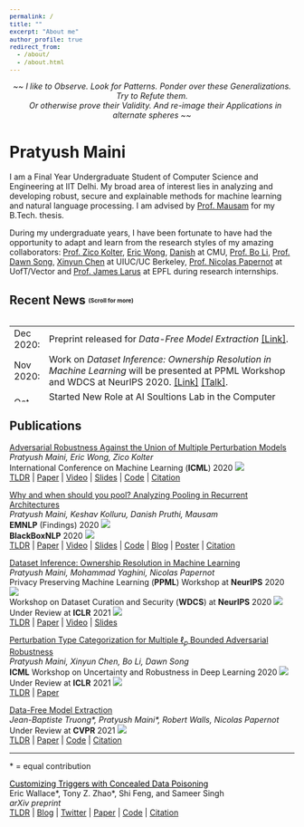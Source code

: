 ```yaml
---
permalink: /
title: ""
excerpt: "About me"
author_profile: true
redirect_from: 
  - /about/
  - /about.html
---
```

<p style="text-align: center;"><i> ~~ I like to Observe. Look for Patterns. Ponder over these Generalizations. Try to Refute them. <br> &nbsp;&nbsp; Or otherwise prove their Validity. And re-image their Applications in alternate spheres ~~  </i></p>

Pratyush Maini
======
I am a Final Year Undergraduate Student of Computer Science and Engineering at IIT Delhi. My broad area of interest lies in analyzing and developing robust, secure and explainable methods for machine learning and natural language processing. I am advised by [Prof. Mausam](http://www.cse.iitd.ernet.in/~mausam/) for my B.Tech. thesis. 

During my undergraduate years, I have been fortunate to have had the opportunity to adapt and learn from the research styles of my amazing collaborators: [Prof. Zico Kolter](https://www.zicokolter.com), [Eric Wong](https://www.cs.cmu.edu/~ericwong/), [Danish](https://www.cs.cmu.edu/~ddanish/) at CMU, [Prof. Bo Li](https://aisecure.github.io), [Prof. Dawn Song](https://people.eecs.berkeley.edu/~dawnsong/), [Xinyun Chen](https://jungyhuk.github.io/) at UIUC/UC Berkeley, [Prof. Nicolas Papernot](https://www.papernot.fr) at UofT/Vector and [Prof. James Larus](https://people.epfl.ch/james.larus) at EPFL during research internships.

Recent News  <sub><sup><sub><sup>(Scroll for more)</sup></sub></sup></sub>
-----
<style>
table, tr, td {
    border: none;
}
ul.pubs > li{
	margin-bottom: 1.2em;
}
.posts-wrapper {
	max-width: 1000px;
	margin-left:auto;
	margin-right:auto;
}
.clear{
    clear:both;
}
pre {
	background-color: #f5f5f5;
	color: #110000;
	border: 3;
	font-size:0.9em;
	line-height:1.2em;
	max-width: 950px;
	whitewhite-space: pre-wrap;       /* css-3 */
	whitewhite-space: -pre-wrap;      /* Opera 4-6 */
	whitewhite-space: -o-pre-wrap;    /* Opera 7 */
	word-wrap: break-word;       /* Internet Explorer 5+ */
	whitewhite-space: -moz-pre-wrap;  /* Older Versions of Mozilla */
}
.hidden {
    display: none;
}
.unhidden {
    display: table;
    position:relative;
/*    width:80%;*/
}
</style>

<div style="height:150px;overflow:auto;border:0px;border-collapse: collapse;" >
<table  border="none" style="border:0px;border-collapse: collapse;" rules="none" >
<font face = "Times New Roman" size = "14">
<colgroup>
       <col span="1" style="width: 12%;">
       <col span="1" style="width: 88%;">
</colgroup>
<tr><td> Dec 2020:</td> <td> Preprint released for <i>Data-Free Model Extraction</i> <a href="https://arxiv.org/abs/2011.14779">[Link]</a>.</td> </tr>
  
<tr><td> Nov 2020:</td> <td> Work on <i>Dataset Inference: Ownership Resolution in Machine Learning</i> will be presented at PPML Workshop and WDCS at NeurIPS 2020. <a href="https://openreview.net/forum?id=hvdKKV2yt7T">[Link]</a> <a href="https://slideslive.com/38940925/dataset-inference-ownership-resolution-in-machine-learning">[Talk]</a>.</td> </tr>
  
<tr><td> Oct 2020:</td> <td> Started New Role at AI Soultions Lab in the Computer Vision Team at Samsung Research and Development Headquarters, South Korea.</td> </tr>
  
<tr><td> Sept 2020:</td> <td> Our paper <i>Why and when should you pool? Analyzing Pooling in Recurrent Architectures</i> was accepted at Findings of EMNLP 2020. Will also be presented at BlackBox NLP 2020.<a href="https://arxiv.org/abs/2005.0159">[Link] </a><a href="https://pratyushmaini.github.io/Pooling-Analysis/">[Blog]</a> </a><a href="https://pratyushmaini.github.io/Pooling-Analysis/">[Poster]</a>.</td> </tr>


<tr><td> July 2020:</td> <td> Completed my Bachelors of Technology in Computer Science and Engineering at IIT Delhi. Drop in at my thesis: <a href="https://pratyushmaini.github.io/files/BTech_Thesis_Pratyush_Maini.pdf">Analyzing the Learnability and Representability of Recurrent Architectures</a>.</td> </tr>
  
<tr><td> June 2020:</td> <td> New work on <i>Classifying Adversarial Perturbations</i> to be presented at <a href="https://sites.google.com/view/udlworkshop2020/">ICML 2020 Workshop</a> on Uncertainty & Robustness in Deep Learning.</td> </tr>
  
<tr><td> May 2020:</td> <td> Our paper <i>Adversarial Robustness Against the Union of Multiple Perturbation Models</i> was accepted at <a href="https://icml.cc/Conferences/2020/AcceptedPapersInitial">ICML 2020</a>.<a href="https://arxiv.org/abs/1909.04068">[Paper]</a> <a href="http://test.slideslive.com/38928141/adversarial-robustness-against-the-union-of-multiple-petrubation-models?ref=speaker-31494-latest">[Talk]</a>. </td> </tr>

<tr><td> May 2020: </td> <td> <a href="https://arxiv.org/abs/2005.00159">Preprint</a> released for <i>Why and when should you pool? Analyzing Pooling in Recurrent Architectures</i>. <br> See blog post <a href="https://pratyushmaini.github.io/Pooling-Analysis/">here</a>. </td> </tr>

<tr><td> April 2020: </td> <td> Our entry, <a href ="https://pratyushmaini.github.io/files/TheDelusional.pdf">The Delusional</a> (with artistic pieces, prose and poems in both English & Hindi) won the best Magazine in Gazettale 2020. </td></tr> 

<tr><td> Jan 2020: </td> <td> Started TAing the course "Data Structures & Algorithms" <a href= "https://pratyushmaini.github.io/teaching/2020-ds-ta">[Link]</a> . </td></tr> 

<tr><td> Dec 2019:</td> <td> Started (slowly) setting up my personal website. </td> </tr>

<tr><td> Sep 2019:</td> <td> <a href = "https://arxiv.org/abs/1909.04068">Preprint</a> released for <i>Adversarial Robustness Against the Union of Multiple Perturbation Models</i> </td> </tr>

<tr><td> Aug 2019: </td> <td> Started TAing the course "Introduction to Artificial Intelligence" <a href= "https://pratyushmaini.github.io/teaching/2019-ai">[Link]</a> (Graduate and Undergraduate bridge course). </td></tr> 

</font>
</table>
</div>



Publications
-----

[Adversarial Robustness Against the Union of Multiple Perturbation Models](https://arxiv.org/abs/1909.04068)   
*Pratyush Maini, Eric Wong, Zico Kolter*   
International Conference on Machine Learning (**ICML**) 2020 ![](https://img.shields.io/badge/-conference-brightgreen)   
[TLDR]() | [Paper](https://arxiv.org/abs/1909.04068) | [Video](http://test.slideslive.com/38928141/adversarial-robustness-against-the-union-of-multiple-petrubation-models?ref=speaker-31494-latest) | [Slides]() | [Code](https://github.com/locuslab/robust_union) | [Citation]()   

[Why and when should you pool? Analyzing Pooling in Recurrent Architectures](https://arxiv.org/abs/2005.00159)   
*Pratyush Maini, Keshav Kolluru, Danish Pruthi, Mausam*   
**EMNLP** (Findings) 2020 ![](https://img.shields.io/badge/-conference-brightgreen)   
**BlackBoxNLP** 2020 ![](https://img.shields.io/badge/-workshop-blue)   
[TLDR]() | [Paper](https://arxiv.org/abs/1909.04068) | [Video]() | [Slides]() | [Code](https://github.com/dair-iitd/PoolingAnalysis) | [Blog](https://pratyushmaini.github.io/Pooling-Analysis) | [Poster]() | [Citation]()   

[Dataset Inference: Ownership Resolution in Machine Learning](https://openreview.net/pdf?id=hvdKKV2yt7T)   
*Pratyush Maini, Mohammad Yaghini, Nicolas Papernot*   
Privacy Preserving Machine Learning (**PPML**) Workshop at **NeurIPS** 2020 ![](https://img.shields.io/badge/-workshop-blue)   
Workshop on Dataset Curation and Security (**WDCS**) at **NeurIPS** 2020 ![](https://img.shields.io/badge/-workshop-blue)   
Under Review at **ICLR** 2021 ![](https://img.shields.io/badge/-submitted-lightgrey)   
[TLDR]() | [Paper](https://openreview.net/pdf?id=hvdKKV2yt7T) | [Video](https://slideslive.com/38940925/dataset-inference-ownership-resolution-in-machine-learning) | [Slides]()    

[Perturbation Type Categorization for Multiple $\ell_p$ Bounded Adversarial Robustness](https://openreview.net/pdf?id=Oe2XI-Aft-k)   
*Pratyush Maini, Xinyun Chen, Bo Li, Dawn Song*   
**ICML** Workshop on Uncertainty and Robustness in Deep Learning 2020 ![](https://img.shields.io/badge/-workshop-blue)   
Under Review at **ICLR** 2021 ![](https://img.shields.io/badge/-submitted-lightgrey)   
[TLDR]() | [Paper](https://openreview.net/pdf?id=Oe2XI-Aft-k)   

[Data-Free Model Extraction](https://arxiv.org/abs/2011.14779)   
*Jean-Baptiste Truong\*, Pratyush Maini\*, Robert Walls, Nicolas Papernot*   
Under Review at **CVPR** 2021 ![](https://img.shields.io/badge/-submitted-lightgrey)   
[TLDR]() | [Paper](https://arxiv.org/abs/2011.14779) | [Code](https://github.com/cake-lab/datafree-model-extraction) | [Citation]()   

-----
\* = equal contribution

<a href="https://arxiv.org/abs/2010.12563" target="_blank" style="color:black;font-size:1.0em">
          Customizing Triggers with Concealed Data Poisoning</a><br>
          Eric Wallace*, Tony Z. Zhao*, Shi Feng, and Sameer Singh<br>
          <i>arXiv preprint</i><br>
          <a href="javascript:unhide('poisoning20tldr');">TLDR</a> | <a href="http://ericswallace.com/poisoning" target="_blank">Blog</a> | <a href="https://twitter.com/Eric_Wallace_/status/1319650623705370624" target="_blank">Twitter</a> | <a href="https://arxiv.org/abs/2010.12563" target="_blank">Paper</a> | <a href="https://github.com/Eric-Wallace/data-poisoning" target="_blank">Code</a> | <a href="javascript:unhide('poisoning20');">Citation</a>
          <div id="poisoning20tldr" class="hidden"><b>TLDR:</b> We develop a new training data poisoning attack that allows an adversary to control model predictions whenever a desired phrase is present in the input.<br></div>
        <div id="poisoning20" class="hidden">
        <pre>@article{wallace2020poisoning,
            title={Customizing Triggers with Concealed Data Poisoning},
            author={Eric Wallace and Tony Z. Zhao and Shi Feng and Sameer Singh},
            journal={arXiv preprint arXiv:2010.12563},
            year={2020}}
         </pre>
         </div>
	 
<!--
<div class="posts-wrapper" style="clear:both">
    <h3 style="margin-bottom:0.75em;">Publications</h3>
    </i>
    <p>

    <ul class="pubs">

    <li>
                <a href="https://arxiv.org/abs/1804.07781" target="_blank" style="color:black;font-size:1.0em">Pathologies of Neural Models Make Interpretations Difficult</a><br>
                Shi Feng, Eric Wallace, Alvin Grissom II, Mohit Iyyer, Pedro Rodriguez, Jordan Boyd-Graber<br>
                <i>EMNLP 2018</i><br>
                <a href="javascript:unhide('pathological18tldr');">TLDR</a> | <a href="https://vimeo.com/306158589" target="_blank">Video</a> | <a href="https://arxiv.org/abs/1804.07781" target="_blank">Paper</a> |
                <a href="slides_and_posters/pathologies_slides.pdf" target="_blank">Slides</a> | <a href="https://github.com/allenai/allennlp/blob/master/allennlp/interpret/attackers/input_reduction.py" target="_blank">Code</a> | <a href="javascript:unhide('pathological18');">Citation</a>
                <div id="pathological18tldr" class="hidden"><b>TLDR:</b> Saliency maps are a popular interpretation technique. We show that certain pathological behavior present in neural models (namely prediction overconfidence) can negatively impact these interpretations.<br> </div>
                <div id="pathological18" class="hidden">
                    <pre>@inproceedings{Feng2018Pathological,
    Author = {Shi Feng and Eric Wallace and Alvin Grissom II and Mohit Iyyer and Pedro Rodriguez and Jordan Boyd-Graber},
    Booktitle = {Empirical Methods in Natural Language Processing},
    Year = {2018},
    Title = {Pathologies of Neural Models Make Interpretations Difficult}}
                  </pre>
                </div>
            </li>
        </ul>
    </p>


<details>
<summary>Example</summary>
This is a dropdown with text!
</details>
-->
